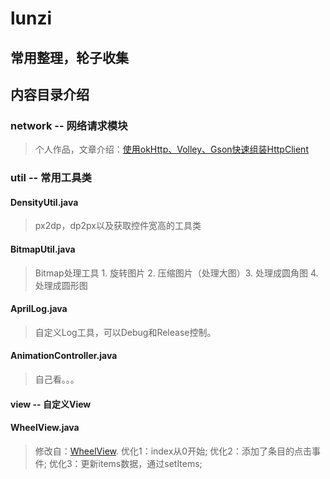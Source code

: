 # lunzi
常用整理，轮子收集
---
## 内容目录介绍

###   network -- 网络请求模块
> 个人作品，文章介绍：[使用okHttp、Volley、Gson快速组装HttpClient](http://oakzmm.com/2015/07/22/okHttp-Volley-Gson/)

###  util -- 常用工具类
#### DensityUtil.java 

> px2dp，dp2px以及获取控件宽高的工具类

#### BitmapUtil.java 

> Bitmap处理工具 1. 旋转图片 2. 压缩图片（处理大图）3. 处理成圆角图 4. 处理成圆形图

#### AprilLog.java 

> 自定义Log工具，可以Debug和Release控制。

#### AnimationController.java 

> 自己看。。。

#### view -- 自定义View

#### WheelView.java
> 修改自：[WheelView](https://github.com/wangjiegulu/WheelView).
> 优化1：index从0开始;
> 优化2：添加了条目的点击事件;
> 优化3：更新items数据，通过setItems;